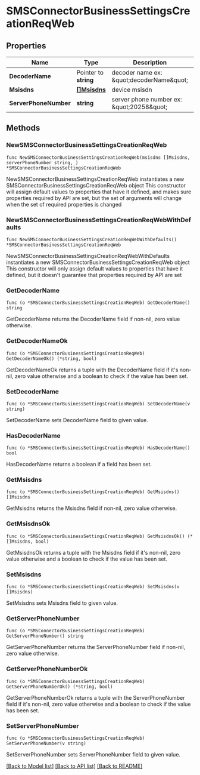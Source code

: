 # SMSConnectorBusinessSettingsCreationReqWeb

## Properties

Name | Type | Description | Notes
------------ | ------------- | ------------- | -------------
**DecoderName** | Pointer to **string** | decoder name ex: \&quot;decoderName\&quot; | [optional] 
**Msisdns** | [**[]Msisdns**](Msisdns.md) | device msisdn | 
**ServerPhoneNumber** | **string** | server phone number ex: \&quot;20258\&quot; | 

## Methods

### NewSMSConnectorBusinessSettingsCreationReqWeb

`func NewSMSConnectorBusinessSettingsCreationReqWeb(msisdns []Msisdns, serverPhoneNumber string, ) *SMSConnectorBusinessSettingsCreationReqWeb`

NewSMSConnectorBusinessSettingsCreationReqWeb instantiates a new SMSConnectorBusinessSettingsCreationReqWeb object
This constructor will assign default values to properties that have it defined,
and makes sure properties required by API are set, but the set of arguments
will change when the set of required properties is changed

### NewSMSConnectorBusinessSettingsCreationReqWebWithDefaults

`func NewSMSConnectorBusinessSettingsCreationReqWebWithDefaults() *SMSConnectorBusinessSettingsCreationReqWeb`

NewSMSConnectorBusinessSettingsCreationReqWebWithDefaults instantiates a new SMSConnectorBusinessSettingsCreationReqWeb object
This constructor will only assign default values to properties that have it defined,
but it doesn't guarantee that properties required by API are set

### GetDecoderName

`func (o *SMSConnectorBusinessSettingsCreationReqWeb) GetDecoderName() string`

GetDecoderName returns the DecoderName field if non-nil, zero value otherwise.

### GetDecoderNameOk

`func (o *SMSConnectorBusinessSettingsCreationReqWeb) GetDecoderNameOk() (*string, bool)`

GetDecoderNameOk returns a tuple with the DecoderName field if it's non-nil, zero value otherwise
and a boolean to check if the value has been set.

### SetDecoderName

`func (o *SMSConnectorBusinessSettingsCreationReqWeb) SetDecoderName(v string)`

SetDecoderName sets DecoderName field to given value.

### HasDecoderName

`func (o *SMSConnectorBusinessSettingsCreationReqWeb) HasDecoderName() bool`

HasDecoderName returns a boolean if a field has been set.

### GetMsisdns

`func (o *SMSConnectorBusinessSettingsCreationReqWeb) GetMsisdns() []Msisdns`

GetMsisdns returns the Msisdns field if non-nil, zero value otherwise.

### GetMsisdnsOk

`func (o *SMSConnectorBusinessSettingsCreationReqWeb) GetMsisdnsOk() (*[]Msisdns, bool)`

GetMsisdnsOk returns a tuple with the Msisdns field if it's non-nil, zero value otherwise
and a boolean to check if the value has been set.

### SetMsisdns

`func (o *SMSConnectorBusinessSettingsCreationReqWeb) SetMsisdns(v []Msisdns)`

SetMsisdns sets Msisdns field to given value.


### GetServerPhoneNumber

`func (o *SMSConnectorBusinessSettingsCreationReqWeb) GetServerPhoneNumber() string`

GetServerPhoneNumber returns the ServerPhoneNumber field if non-nil, zero value otherwise.

### GetServerPhoneNumberOk

`func (o *SMSConnectorBusinessSettingsCreationReqWeb) GetServerPhoneNumberOk() (*string, bool)`

GetServerPhoneNumberOk returns a tuple with the ServerPhoneNumber field if it's non-nil, zero value otherwise
and a boolean to check if the value has been set.

### SetServerPhoneNumber

`func (o *SMSConnectorBusinessSettingsCreationReqWeb) SetServerPhoneNumber(v string)`

SetServerPhoneNumber sets ServerPhoneNumber field to given value.



[[Back to Model list]](../README.md#documentation-for-models) [[Back to API list]](../README.md#documentation-for-api-endpoints) [[Back to README]](../README.md)


